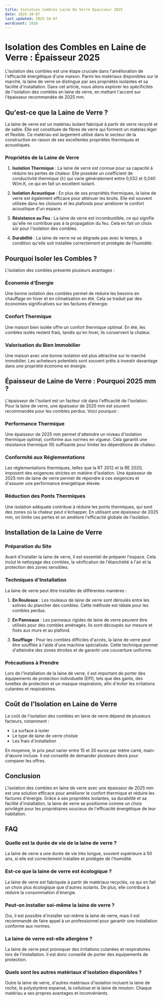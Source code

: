 ```yaml
---
title: Isolation Combles Laine De Verre Épaisseur 2025
date: 2025-10-07
last_updated: 2025-10-07
wordcount: 1010
---
```


# Isolation des Combles en Laine de Verre : Épaisseur 2025

L'isolation des combles est une étape cruciale dans l'amélioration de l'efficacité énergétique d'une maison. Parmi les matériaux disponibles sur le marché, la laine de verre se distingue par ses propriétés isolantes et sa facilité d'installation. Dans cet article, nous allons explorer les spécificités de l'isolation des combles en laine de verre, en mettant l'accent sur l'épaisseur recommandée de 2025 mm.

## Qu'est-ce que la Laine de Verre ?

La laine de verre est un matériau isolant fabriqué à partir de verre recyclé et de sable. Elle est constituée de fibres de verre qui forment un matelas léger et flexible. Ce matériau est largement utilisé dans le secteur de la construction en raison de ses excellentes propriétés thermiques et acoustiques.

### Propriétés de la Laine de Verre

1. **Isolation Thermique** : La laine de verre est connue pour sa capacité à réduire les pertes de chaleur. Elle possède un coefficient de conductivité thermique (λ) qui varie généralement entre 0,032 et 0,040 W/m.K, ce qui en fait un excellent isolant.

2. **Isolation Acoustique** : En plus de ses propriétés thermiques, la laine de verre est également efficace pour atténuer les bruits. Elle est souvent utilisée dans les cloisons et les plafonds pour améliorer le confort acoustique d'un espace.

3. **Résistance au Feu** : La laine de verre est incombustible, ce qui signifie qu'elle ne contribue pas à la propagation du feu. Cela en fait un choix sûr pour l'isolation des combles.

4. **Durabilité** : La laine de verre ne se dégrade pas avec le temps, à condition qu'elle soit installée correctement et protégée de l'humidité.

## Pourquoi Isoler les Combles ?

L'isolation des combles présente plusieurs avantages :

### Économie d'Énergie

Une bonne isolation des combles permet de réduire les besoins en chauffage en hiver et en climatisation en été. Cela se traduit par des économies significatives sur les factures d'énergie.

### Confort Thermique

Une maison bien isolée offre un confort thermique optimal. En été, les combles isolés restent frais, tandis qu'en hiver, ils conservent la chaleur.

### Valorisation du Bien Immobilier

Une maison avec une bonne isolation est plus attractive sur le marché immobilier. Les acheteurs potentiels sont souvent prêts à investir davantage dans une propriété économe en énergie.

## Épaisseur de Laine de Verre : Pourquoi 2025 mm ?

L'épaisseur de l'isolant est un facteur clé dans l'efficacité de l'isolation. Pour la laine de verre, une épaisseur de 2025 mm est souvent recommandée pour les combles perdus. Voici pourquoi :

### Performance Thermique

Une épaisseur de 2025 mm permet d'atteindre un niveau d'isolation thermique optimal, conforme aux normes en vigueur. Cela garantit une résistance thermique (R) suffisante pour limiter les déperditions de chaleur.

### Conformité aux Réglementations

Les réglementations thermiques, telles que la RT 2012 et la RE 2020, imposent des exigences strictes en matière d'isolation. Une épaisseur de 2025 mm de laine de verre permet de répondre à ces exigences et d'assurer une performance énergétique élevée.

### Réduction des Ponts Thermiques

Une isolation adéquate contribue à réduire les ponts thermiques, qui sont des zones où la chaleur peut s'échapper. En utilisant une épaisseur de 2025 mm, on limite ces pertes et on améliore l'efficacité globale de l'isolation.

## Installation de la Laine de Verre

### Préparation du Site

Avant d'installer la laine de verre, il est essentiel de préparer l'espace. Cela inclut le nettoyage des combles, la vérification de l'étanchéité à l'air et la protection des zones sensibles.

### Techniques d'Installation

La laine de verre peut être installée de différentes manières :

1. **En Rouleaux** : Les rouleaux de laine de verre sont déroulés entre les solives du plancher des combles. Cette méthode est idéale pour les combles perdus.

2. **En Panneaux** : Les panneaux rigides de laine de verre peuvent être utilisés pour des combles aménagés. Ils sont découpés sur mesure et fixés aux murs et au plafond.

3. **Soufflage** : Pour les combles difficiles d'accès, la laine de verre peut être soufflée à l'aide d'une machine spécialisée. Cette technique permet d'atteindre des zones étroites et de garantir une couverture uniforme.

### Précautions à Prendre

Lors de l'installation de la laine de verre, il est important de porter des équipements de protection individuelle (EPI), tels que des gants, des lunettes de protection et un masque respiratoire, afin d'éviter les irritations cutanées et respiratoires.

## Coût de l'Isolation en Laine de Verre

Le coût de l'isolation des combles en laine de verre dépend de plusieurs facteurs, notamment :

- La surface à isoler
- Le type de laine de verre choisie
- Les frais d'installation

En moyenne, le prix peut varier entre 15 et 30 euros par mètre carré, main-d'œuvre incluse. Il est conseillé de demander plusieurs devis pour comparer les offres.

## Conclusion

L'isolation des combles en laine de verre avec une épaisseur de 2025 mm est une solution efficace pour améliorer le confort thermique et réduire les factures d'énergie. Grâce à ses propriétés isolantes, sa durabilité et sa facilité d'installation, la laine de verre se positionne comme un choix privilégié pour les propriétaires soucieux de l'efficacité énergétique de leur habitation.

## FAQ

### Quelle est la durée de vie de la laine de verre ?

La laine de verre a une durée de vie très longue, souvent supérieure à 50 ans, si elle est correctement installée et protégée de l'humidité.

### Est-ce que la laine de verre est écologique ?

La laine de verre est fabriquée à partir de matériaux recyclés, ce qui en fait un choix plus écologique que d'autres isolants. De plus, elle contribue à réduire la consommation d'énergie.

### Peut-on installer soi-même la laine de verre ?

Oui, il est possible d'installer soi-même la laine de verre, mais il est recommandé de faire appel à un professionnel pour garantir une installation conforme aux normes.

### La laine de verre est-elle allergène ?

La laine de verre peut provoquer des irritations cutanées et respiratoires lors de l'installation. Il est donc conseillé de porter des équipements de protection.

### Quels sont les autres matériaux d'isolation disponibles ?

Outre la laine de verre, d'autres matériaux d'isolation incluent la laine de roche, le polystyrène expansé, la cellulose et la laine de mouton. Chaque matériau a ses propres avantages et inconvénients.